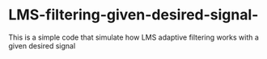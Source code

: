 # LMS-filtering-given-desired-signal-
This is a simple code that simulate how LMS adaptive filtering works with a given desired signal
